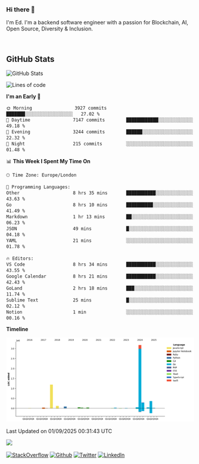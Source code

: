 ### Hi there 👋
 I'm Ed. I'm a backend software engineer with a passion for Blockchain, AI, Open Source, Diversity & Inclusion.

<br />

<h2>GitHub Stats</h2>
<p><img src="https://github-readme-stats.vercel.app/api?username=echarrod&amp;show_icons=true" alt="GitHub Stats"></p>

<!--START_SECTION:waka-->
![Lines of code](https://img.shields.io/badge/From%20Hello%20World%20I%27ve%20Written-5.5%20million%20lines%20of%20code-blue)

**I'm an Early 🐤** 

```text
🌞 Morning                3927 commits        ███████░░░░░░░░░░░░░░░░░░   27.02 % 
🌆 Daytime                7147 commits        ████████████░░░░░░░░░░░░░   49.18 % 
🌃 Evening                3244 commits        ██████░░░░░░░░░░░░░░░░░░░   22.32 % 
🌙 Night                  215 commits         ░░░░░░░░░░░░░░░░░░░░░░░░░   01.48 % 
```


📊 **This Week I Spent My Time On** 

```text
🕑︎ Time Zone: Europe/London

💬 Programming Languages: 
Other                    8 hrs 35 mins       ███████████░░░░░░░░░░░░░░   43.63 % 
Go                       8 hrs 10 mins       ██████████░░░░░░░░░░░░░░░   41.49 % 
Markdown                 1 hr 13 mins        ██░░░░░░░░░░░░░░░░░░░░░░░   06.23 % 
JSON                     49 mins             █░░░░░░░░░░░░░░░░░░░░░░░░   04.18 % 
YAML                     21 mins             ░░░░░░░░░░░░░░░░░░░░░░░░░   01.78 % 

🔥 Editors: 
VS Code                  8 hrs 34 mins       ███████████░░░░░░░░░░░░░░   43.55 % 
Google Calendar          8 hrs 21 mins       ███████████░░░░░░░░░░░░░░   42.43 % 
GoLand                   2 hrs 18 mins       ███░░░░░░░░░░░░░░░░░░░░░░   11.74 % 
Sublime Text             25 mins             █░░░░░░░░░░░░░░░░░░░░░░░░   02.12 % 
Notion                   1 min               ░░░░░░░░░░░░░░░░░░░░░░░░░   00.16 % 
```

**Timeline**

![Lines of Code chart](https://raw.githubusercontent.com/echarrod/echarrod/main/assets/bar_graph.png)


 Last Updated on 01/09/2025 00:31:43 UTC
<!--END_SECTION:waka-->

![](https://komarev.com/ghpvc/?username=echarrod)

<p>
<a href="https://stackoverflow.com/users/1014632/ech" target="_blank"><img alt="StackOverflow" src="https://img.shields.io/badge/-Stackoverflow-FE7A16?style=for-the-badge&logo=stack-overflow&logoColor=white" /></a> 
<a href="https://github.com/echarrod" target="_blank"><img alt="Github" src="https://img.shields.io/badge/GitHub-%2312100E.svg?&style=for-the-badge&logo=Github&logoColor=white" /></a> 
<a href="https://twitter.com/e_harrod" target="_blank"><img alt="Twitter" src="https://img.shields.io/badge/twitter-%231DA1F2.svg?&style=for-the-badge&logo=twitter&logoColor=white" /></a> 
<a href="https://www.linkedin.com/in/ed-harrod" target="_blank"><img alt="LinkedIn" src="https://img.shields.io/badge/linkedin-%230077B5.svg?&style=for-the-badge&logo=linkedin&logoColor=white" /></a>
